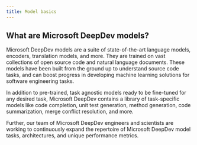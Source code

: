 ```yaml
---
title: Model basics
---
```


## What are Microsoft DeepDev models?

Microsoft DeepDev models are a suite of state-of-the-art language models, encoders, translation models, and more. They are trained on vast collections of open source code and natural language documents. These models have been built from the ground up to understand source code tasks, and can boost progress in developing machine learning solutions for software engineering tasks.

In addition to pre-trained, task agnostic models ready to be fine-tuned for any desired task, Microsoft DeepDev contains a library of task-specific models like code completion, unit test generation, method generation, code summarization, merge conflict resolution, and more.

Further, our team of Microsoft DeepDev engineers and scientists are working to continuously expand the repertoire of Microsoft DeepDev model tasks, architectures, and unique performance metrics.
